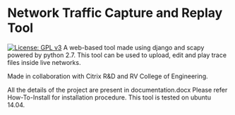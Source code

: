 # Network Traffic Capture and Replay Tool

[![License: GPL v3](https://img.shields.io/badge/License-GPLv3-blue.svg)](https://www.gnu.org/licenses/gpl-3.0)
A web-based tool made using django and scapy powered by python 2.7. This tool can be used to upload, edit and play trace files inside live networks.

Made in collaboration with Citrix R&D and RV College of Engineering.

All the details of the project are present in documentation.docx
Please refer How-To-Install for installation procedure. This tool is tested on ubuntu 14.04.
